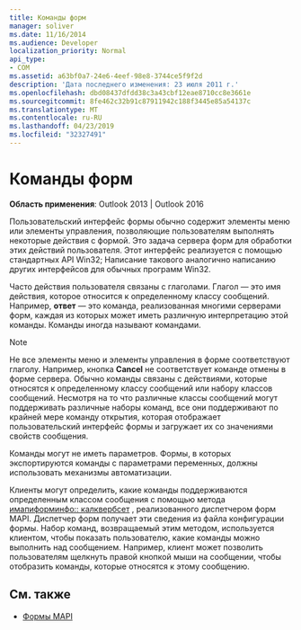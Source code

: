 ```yaml
---
title: Команды форм
manager: soliver
ms.date: 11/16/2014
ms.audience: Developer
localization_priority: Normal
api_type:
- COM
ms.assetid: a63bf0a7-24e6-4eef-98e8-3744ce5f9f2d
description: 'Дата последнего изменения: 23 июля 2011 г.'
ms.openlocfilehash: dbd08437dfdd38c3a43cbf12eae8710cc8e3661e
ms.sourcegitcommit: 8fe462c32b91c87911942c188f3445e85a54137c
ms.translationtype: MT
ms.contentlocale: ru-RU
ms.lasthandoff: 04/23/2019
ms.locfileid: "32327491"
---
```

# <a name="form-verbs"></a>Команды форм

**Область применения**: Outlook 2013 | Outlook 2016 
  
Пользовательский интерфейс формы обычно содержит элементы меню или элементы управления, позволяющие пользователям выполнять некоторые действия с формой. Это задача сервера форм для обработки этих действий пользователя. Этот интерфейс реализуется с помощью стандартных API Win32; Написание такового аналогично написанию других интерфейсов для обычных программ Win32.
  
Часто действия пользователя связаны с глаголами. Глагол — это имя действия, которое относится к определенному классу сообщений. Например, **ответ** — это команда, реализованная многими серверами форм, каждая из которых может иметь различную интерпретацию этой команды. Команды иногда называют командами. 
  
> [!NOTE]
> Не все элементы меню и элементы управления в форме соответствуют глаголу. Например, кнопка **Cancel** не соответствует команде отмены в форме сервера. Обычно команды связаны с действиями, которые относятся к определенному классу сообщений или набору классов сообщений. Несмотря на то что различные классы сообщений могут поддерживать различные наборы команд, все они поддерживают по крайней мере команду открытия, которая отображает пользовательский интерфейс формы и загружает их со значениями свойств сообщения. 
  
Команды могут не иметь параметров. Формы, в которых экспортируются команды с параметрами переменных, должны использовать механизмы автоматизации.
  
Клиенты могут определить, какие команды поддерживаются определенным классом сообщения с помощью метода [имапиформинфо:: калквербсет](imapiforminfo-calcverbset.md) , реализованного диспетчером форм MAPI. Диспетчер форм получает эти сведения из файла конфигурации формы. Набор команд, возвращаемый этим методом, используется клиентом, чтобы показать пользователю, какие команды можно выполнить над сообщением. Например, клиент может позволить пользователям щелкнуть правой кнопкой мыши на сообщении, чтобы отобразить команды, которые относятся к этому сообщению. 
  
## <a name="see-also"></a>См. также

- [Формы MAPI](mapi-forms.md)

